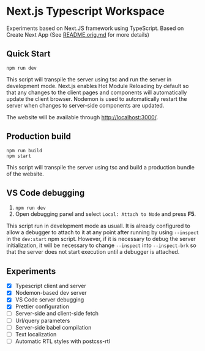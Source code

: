# Next.js Typescript Workspace

Experiments based on Next.JS framework using TypeScript. Based on Create Next App (See [README.orig.md](https://github.com/pjolayres/next-typescript-workspace/blob/master/README.orig.md) for more details)

## Quick Start
```shell
npm run dev
```

This script will transpile the server using tsc and run the server in development mode. Next.js enables Hot Module Reloading by default so that any changes to the client pages and components will automatically update the client browser. Nodemon is used to automatically restart the server when changes to server-side components are updated.

The website will be available through [http://localhost:3000/](http://localhost:3000/).

## Production build
```shell
npm run build
npm start
```

This script will transpile the server using tsc and build a production bundle of the website.

## VS Code debugging
1. `npm run dev`
2.  Open debugging panel and select `Local: Attach to Node` and press **F5**.

This script run in development mode as usuall. It is already configured to allow a debugger to attach to it at any point after running by using `--inspect` in the `dev:start` npm script. However, if it is necessary to debug the server initialization, it will be necessary to change `--inspect` into `--inspect-brk` so that the server does not start execution until a debugger is attached.

## Experiments
- [x] Typescript client and server
- [x] Nodemon-based dev server
- [x] VS Code server debugging
- [x] Prettier configuration
- [ ] Server-side and client-side fetch
- [ ] Url/query parameters
- [ ] Server-side babel compilation
- [ ] Text localization
- [ ] Automatic RTL styles with postcss-rtl